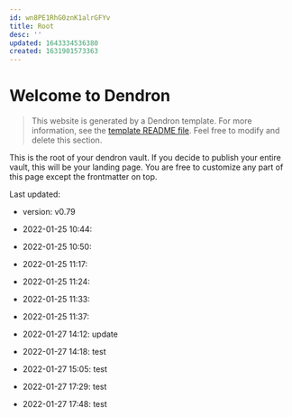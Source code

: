 ```yaml
---
id: wn8PE1RhG0znK1alrGFYv
title: Root
desc: ''
updated: 1643334536380
created: 1631901573363
---
```

# Welcome to Dendron

> This website is generated by a Dendron template. For more information, see the [template README file](https://github.com/dendronhq/template.publish.github-action/). Feel free to modify and delete this section.

This is the root of your dendron vault. If you decide to publish your entire vault, this will be your landing page. You are free to customize any part of this page except the frontmatter on top. 

Last updated: 
- version: v0.79

- 2022-01-25 10:44: 
- 2022-01-25 10:50: 
- 2022-01-25 11:17: 
- 2022-01-25 11:24: 
- 2022-01-25 11:33: 
- 2022-01-25 11:37: 
- 2022-01-27 14:12: update
- 2022-01-27 14:18: test
- 2022-01-27 15:05: test
- 2022-01-27 17:29: test
- 2022-01-27 17:48: test
